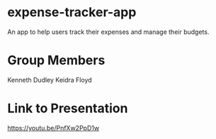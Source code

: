 # expense-tracker-app
An app to help users track their expenses and manage their budgets.

# Group Members
Kenneth Dudley
Keidra Floyd


# Link to Presentation
https://youtu.be/PnfXw2PpD1w 
